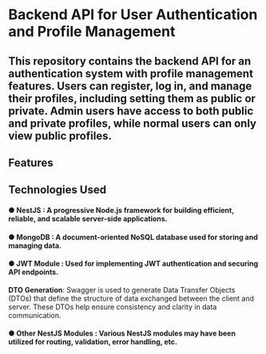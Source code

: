 # Backend API for User Authentication and Profile Management
## This repository contains the backend API for an authentication system with profile management features. Users can register, log in, and manage their profiles, including setting them as public or private. Admin users have access to both public and private profiles, while normal users can only view public profiles.


## Features


## Technologies Used

#### ● NestJS : A progressive Node.js framework for building efficient, reliable, and scalable server-side applications.
#### ● MongoDB : A document-oriented NoSQL database used for storing and managing data.
#### ● JWT Module : Used for implementing JWT authentication and securing API endpoints.
**DTO Generation**: Swagger is used to generate Data Transfer Objects (DTOs) that define the structure of data exchanged between the client and server. These DTOs help ensure consistency and clarity in data communication.
#### ● Other NestJS Modules : Various NestJS modules may have been utilized for routing, validation, error handling, etc.
